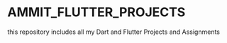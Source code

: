 # AMMIT_FLUTTER_PROJECTS
 this repository includes all my Dart and Flutter Projects and Assignments
